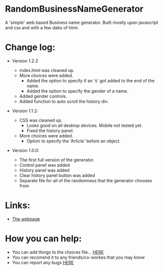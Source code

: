 # RandomBusinessNameGenerator
A 'simple' web based Business name generator. Built mostly upon javascript and css and with a few dabs of html.

# Change log:
* Version 1.2.2
  * index.html was cleaned up.
  * More choices were added.
    * Added the option to specify if an 's' got added to the end of the name.
    * Added the option to specify the gender of a name.
  * Added gender controls.
  * Added function to auto scroll the history div.

* Version 1.1.2:
  * CSS was cleaned up.
  	* Looks good on all desktop devices. Mobile not tested yet.
  	* Fixed the history panel.
  * More choices were added.
  	* Option to specify the 'Article' before an object.

* Version 1.0.0:
  * The first full version of the generator.
  * Control panel was added
  * History panel was added
  * Clear history panel button was added
  * Separate file for all of the randomness that the generator chooses from

# Links:
- [The webpage](https://rbng.jtw-r.com)

# How you can help:
* You can add things to the choices file... [HERE](https://github.com/jtw-r/rbng/blob/master/choices.js)
* You can recomend it to any friends/co-workes that you may know
* You can report any bugs [HERE](https://github.com/jtw-r/rbng/issues/new)
